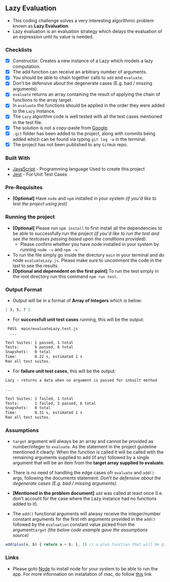 ## Lazy Evaluation

- This coding challenge solves a very interesting algorithmic problem known as **Lazy Evaluation**.
- Lazy evaluation is an evaluation strategy which delays the evaluation of an expression until its value is needed.

### Checklists

- [x] Constructor. Creates a new instance of a Lazy which models a lazy computation.
- [x] The add function can receive an arbitrary number of arguments.
- [x] You should be able to chain together calls to `add` and `evaluate`.
- [x] Don't be defensive about the degenerate cases (E.g. bad / missing arguments).
- [x] `evaluate` returns an array containing the result of applying the chain of functions to the
      array target.
- [x] In `evaluate` the functions should be applied in the order they were added to the `Lazy` instance.
- [x] The `Lazy` algorithm code is well tested with all the test cases mentioned in the test file.
- [x] The solution is not a copy-paste from [Google](https://google.com/).
- [x] `.git` folder has been added to the project, along with commits being added which can be found via typing `git log -a` in the terminal.
- [x] The project has not been published to any `GitHub` repo.

### Built With

- [JavaScript](https://developer.mozilla.org/en-US/docs/Web/JavaScript) - Programming language Used to create this project
- [Jest](https://jestjs.io/) - For Unit Test Cases

### Pre-Requisites

- **[Optional]** Have `node` and `npm` installed in your system _(if you'd like to test the project using jest)_

### Running the project

- **[Optional]** Please run `npm install` to first install all the dependencies to be able to successfully run the project _(if you'd like to run the test and see the testcases passing based upon the conditions provided)_.
  - Please confirm whether you have node installed in your system by running `node -v` and `npm -v`.
- To run the file simply go inside the directory `main` in your terminal and do node `evaluateLazy.js`. Please make sure to uncomment the code in the last to see the results.
- **[Optional and depenedent on the first point]** To run the test simply in the root directory run this command `npm run test`.

### Output Format

- Output will be in a format of **Array of Integers** which is below:

```bash
[ 3, 5, 7 ]
```

- For **successfull unit test cases** running, this will be the output:

```bash
 PASS  main/evaluateLazy.test.js
  ...

Test Suites: 1 passed, 1 total
Tests:       6 passed, 6 total
Snapshots:   0 total
Time:        0.22 s, estimated 1 s
Ran all test suites.
```

- For **failure unit test cases**, this will be the output:

```bash
Lazy › returns a data when no argument is passed for inbuilt method

...

Test Suites: 1 failed, 1 total
Tests:       1 failed, 5 passed, 6 total
Snapshots:   0 total
Time:        0.31 s, estimated 1 s
Ran all test suites.
```

### Assumptions

- `target` argument will always be an array and cannot be provided as number/integer to `evaluate`. As the statement in the project guideline mentioned it clearly: When the function is called it will be called with the remaining arguments supplied to add (if any) followed by a single argument that will be an item from the **target array supplied to evaluate**.

- There is no need of handling the edge cases ofr `evaluate` and `add()` args, following the documents statement: _Don't be defensive about the degenerate cases (E.g. bad / missing arguments)_.

- **[Mentioned in the problem document]** `add` was called at least once (I.e. don't account for the case where the Lazy instance had no functions added to it).
- The `add()` functional arguments will alwasy receive the integer/number constant arguments for the first nth arguments provided in the `add()` followed by the `evaluation` constant value picked from the argument`target` _(the below code example gave the assumptions source)_

```javascript
add(plus(a, b) { return a + b; }, 1) // a plus function that will be given 1 as its first argument
```

### Links

- Please goto [Node](https://nodejs.org/en/download/) to install node for your system to be able to run the app. For more information on installation of mac, do follow [this](https://nodejs.org/en/download/package-manager/) link
